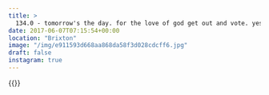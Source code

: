 ```yaml
---
title: >
  134.0 - tomorrow's the day. for the love of god get out and vote. yes it's going to rain, but you're just gonna have to get over it. if you don't vote, that's fine but just don't complain to me about anything that has to do with our social services ever again. simple.
date: 2017-06-07T07:15:54+00:00
location: "Brixton"
image: "/img/e911593d668aa868da58f3d028cdcff6.jpg"
draft: false
instagram: true
---
```


{{<photo src="/img/e911593d668aa868da58f3d028cdcff6.jpg">}}
